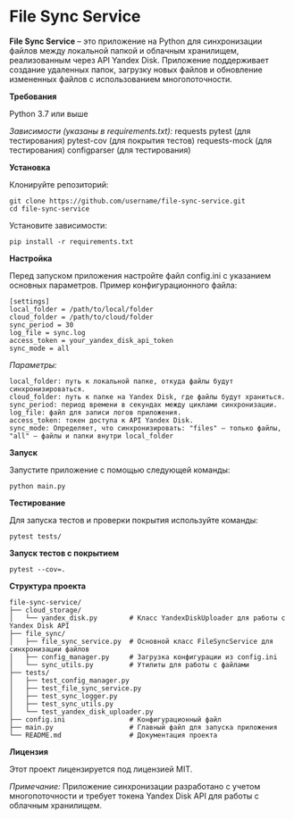 # File Sync Service

**File Sync Service** – это приложение на Python для синхронизации файлов между локальной папкой и облачным хранилищем, реализованным через API Yandex Disk. Приложение поддерживает создание удаленных папок, загрузку новых файлов и обновление измененных файлов с использованием многопоточности.

**Требования**

Python 3.7 или выше

_Зависимости (указаны в requirements.txt):_
requests
pytest (для тестирования)
pytest-cov (для покрытия тестов)
requests-mock (для тестирования)
configparser (для тестирования)

**Установка**

Клонируйте репозиторий:

```
git clone https://github.com/username/file-sync-service.git
cd file-sync-service
```

Установите зависимости:

```
pip install -r requirements.txt
```

**Настройка**

Перед запуском приложения настройте файл config.ini с указанием основных параметров. Пример конфигурационного файла:

```
[settings]
local_folder = /path/to/local/folder
cloud_folder = /path/to/cloud/folder
sync_period = 30
log_file = sync.log
access_token = your_yandex_disk_api_token
sync_mode = all
```

_Параметры:_

```
local_folder: путь к локальной папке, откуда файлы будут синхронизироваться.
cloud_folder: путь к папке на Yandex Disk, где файлы будут храниться.
sync_period: период времени в секундах между циклами синхронизации.
log_file: файл для записи логов приложения.
access_token: токен доступа к API Yandex Disk.
sync_mode: Определяет, что синхронизировать: "files" — только файлы, "all" — файлы и папки внутри local_folder
```

**Запуск**

Запустите приложение с помощью следующей команды:

```
python main.py
```

**Тестирование**

Для запуска тестов и проверки покрытия используйте команды:

```
pytest tests/
```

**Запуск тестов с покрытием**

```
pytest --cov=.
```

**Структура проекта**

```
file-sync-service/
├── cloud_storage/
│   └── yandex_disk.py        # Класс YandexDiskUploader для работы с Yandex Disk API
├── file_sync/
│   ├── file_sync_service.py  # Основной класс FileSyncService для синхронизации файлов
│   ├── config_manager.py     # Загрузка конфигурации из config.ini
│   └── sync_utils.py         # Утилиты для работы с файлами
├── tests/
│   ├── test_config_manager.py
│   ├── test_file_sync_service.py
│   ├── test_sync_logger.py
│   ├── test_sync_utils.py
│   └── test_yandex_disk_uploader.py
├── config.ini                # Конфигурационный файл
├── main.py                   # Главный файл для запуска приложения
└── README.md                 # Документация проекта
```

**Лицензия**

Этот проект лицензируется под лицензией MIT.

_Примечание:_ Приложение синхронизации разработано с учетом многопоточности и требует токена Yandex Disk API для работы с облачным хранилищем.
